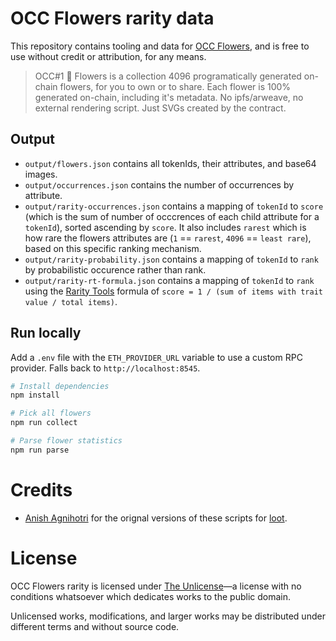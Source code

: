 # OCC Flowers rarity data

This repository contains tooling and data for [OCC Flowers](https://www.occ.xyz/flowers), and is free to use without credit or attribution, for any means.

> OCC#1 🌺 Flowers is a collection 4096 programatically generated on-chain flowers, for you to own or to share. Each flower is 100% generated on-chain, including it's metadata. No ipfs/arweave, no external rendering script. Just SVGs created by the contract.

## Output

- `output/flowers.json` contains all tokenIds, their attributes, and base64 images.
- `output/occurrences.json` contains the number of occurrences by attribute.
- `output/rarity-occurrences.json` contains a mapping of `tokenId` to `score` (which is the sum of number of occcrences of each child attribute for a `tokenId`), sorted ascending by `score`. It also includes `rarest` which is how rare the flowers attributes are (`1` == `rarest`, `4096` == `least rare`), based on this specific ranking mechanism.
- `output/rarity-probability.json` contains a mapping of `tokenId` to `rank` by probabilistic occurence rather than rank.
- `output/rarity-rt-formula.json` contains a mapping of `tokenId` to `rank` using the [Rarity Tools](https://rarity.tools/) formula of `score = 1 / (sum of items with trait value / total items)`.

## Run locally

Add a `.env` file with the `ETH_PROVIDER_URL` variable to use a custom RPC provider. Falls back to `http://localhost:8545`.

```bash
# Install dependencies
npm install

# Pick all flowers
npm run collect

# Parse flower statistics
npm run parse
```

# Credits

- [Anish Agnihotri](https://github.com/Anish-Agnihotri) for the orignal versions of these scripts for [loot](https://www.lootproject.com/).

# License

OCC Flowers rarity is licensed under [The Unlicense](https://github.com/samkingco/occ-flowers-rarity/blob/master/LICENSE)—a license with no conditions whatsoever which dedicates works to the public domain.

Unlicensed works, modifications, and larger works may be distributed under different terms and without source code.

